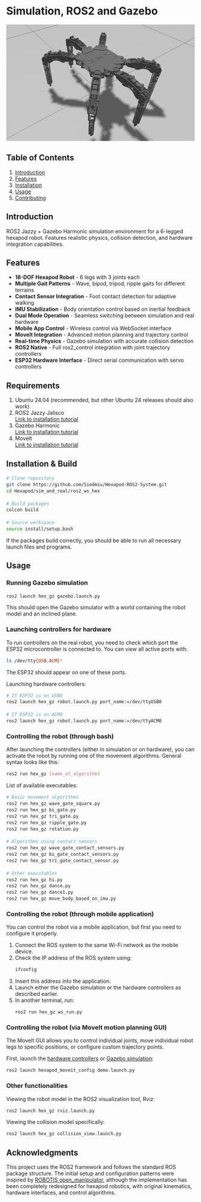 # Simulation, ROS2 and Gazebo

![Screenshot](sim_and_real/Screenshots/hexapod.png)

## Table of Contents
1. [Introduction](#introduction)  
2. [Features](#features)  
3. [Installation](#installation)  
4. [Usage](#usage)  
5. [Contributing](#contributing)  

## Introduction  
ROS2 Jazzy + Gazebo Harmonic simulation environment for a 6-legged hexapod robot. Features realistic physics, collision detection, and hardware integration capabilities.

## Features
- **18-DOF Hexapod Robot** - 6 legs with 3 joints each
- **Multiple Gait Patterns** - Wave, bipod, tripod, ripple gaits for different terrains
- **Contact Sensor Integration** - Foot contact detection for adaptive walking
- **IMU Stabilization** - Body orientation control based on inertial feedback
- **Dual Mode Operation** - Seamless switching between simulation and real hardware
- **Mobile App Control** - Wireless control via WebSocket interface
- **MoveIt Integration** - Advanced motion planning and trajectory control
- **Real-time Physics** - Gazebo simulation with accurate collision detection
- **ROS2 Native** - Full ros2_control integration with joint trajectory controllers
- **ESP32 Hardware Interface** - Direct serial communication with servo controllers

## Requirements  
1. Ubuntu 24.04 (recommended, but other Ubuntu 24 releases should also work).  
2. ROS2 Jazzy Jalisco  
   [Link to installation tutorial](https://docs.ros.org/en/jazzy/Installation.html)  
3. Gazebo Harmonic  
   [Link to installation tutorial](https://gazebosim.org/docs/harmonic/install/)  
4. MoveIt  
   [Link to installation tutorial](https://moveit.ai/install-moveit2/binary/)  

## Installation & Build
```bash
# Clone repository
git clone https://github.com/Siedmiu/Hexapod-ROS2-System.git
cd Hexapod/sim_and_real/ros2_ws_hex

# Build packages
colcon build

# Source workspace
source install/setup.bash
```
If the packages build correctly, you should be able to run all necessary launch files and programs.

## Usage

### Running Gazebo simulation
```bash
ros2 launch hex_gz gazebo.launch.py
```
This should open the Gazebo simulator with a world containing the robot model and an inclined plane.

### Launching controllers for hardware  
To run controllers on the real robot, you need to check which port the ESP32 microcontroller is connected to. You can view all active ports with:
```bash
ls /dev/tty{USB,ACM}*
```
The ESP32 should appear on one of these ports.

Launching hardware controllers:  
```bash
# If ESP32 is on USB0
ros2 launch hex_gz robot.launch.py port_name:=/dev/ttyUSB0

# If ESP32 is on ACM0
ros2 launch hex_gz robot.launch.py port_name:=/dev/ttyACM0
```

### Controlling the robot (through bash)  
After launching the controllers (either in simulation or on hardware), you can activate the robot by running one of the movement algorithms. General syntax looks like this:
```bash
ros2 run hex_gz [name_of_algorithm]
```

List of available executables:
```bash
# Basic movement algorithms
ros2 run hex_gz wave_gate_square.py
ros2 run hex_gz bi_gate.py
ros2 run hex_gz tri_gate.py
ros2 run hex_gz ripple_gate.py
ros2 run hex_gz rotation.py

# Algorithms using contact sensors
ros2 run hex_gz wave_gate_contact_sensors.py
ros2 run hex_gz bi_gate_contact_sensors.py
ros2 run hex_gz tri_gate_contact_sensor.py

# Other executables
ros2 run hex_gz hi.py
ros2 run hex_gz dance.py
ros2 run hex_gz dance1.py
ros2 run hex_gz move_body_based_on_imu.py
```

### Controlling the robot (through mobile application)  
You can control the robot via a mobile application, but first you need to configure it properly.

1. Connect the ROS system to the same Wi-Fi network as the mobile device.
2. Check the IP address of the ROS system using:
   ```bash
   ifconfig
   ```
3. Insert this address into the application.
4. Launch either the Gazebo simulation or the hardware controllers as described earlier.
5. In another terminal, run:
   ```bash
   ros2 run hex_gz ws_run.py
   ```

### Controlling the robot (via MoveIt motion planning GUI)  
The MoveIt GUI allows you to control individual joints, move individual robot legs to specific positions, or configure custom trajectory points.

First, launch the [hardware controllers](#launching-controllers-for-hardware) or [Gazebo simulation](#running-gazebo-simulation):
```bash
ros2 launch hexapod_moveit_config demo.launch.py
```

### Other functionalities  
Viewing the robot model in the ROS2 visualization tool, Rviz:
```bash
ros2 launch hex_gz rviz.launch.py
```

Viewing the collision model specifically:
```bash
ros2 launch hex_gz collision_view.launch.py
```

## Acknowledgments  
This project uses the ROS2 framework and follows the standard ROS package structure. The initial setup and configuration patterns were inspired by [ROBOTIS open_manipulator](https://github.com/ROBOTIS-GIT/open_manipulator), although the implementation has been completely redesigned for hexapod robotics, with original kinematics, hardware interfaces, and control algorithms.
